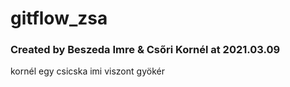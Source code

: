 # gitflow_zsa
### Created by Beszeda Imre & Csőri Kornél at 2021.03.09 ###
kornél egy csicska
imi viszont gyökér
